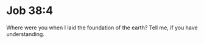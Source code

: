 # Job 38:4

Where were you when I laid the foundation of the earth? Tell me, if you have understanding.
